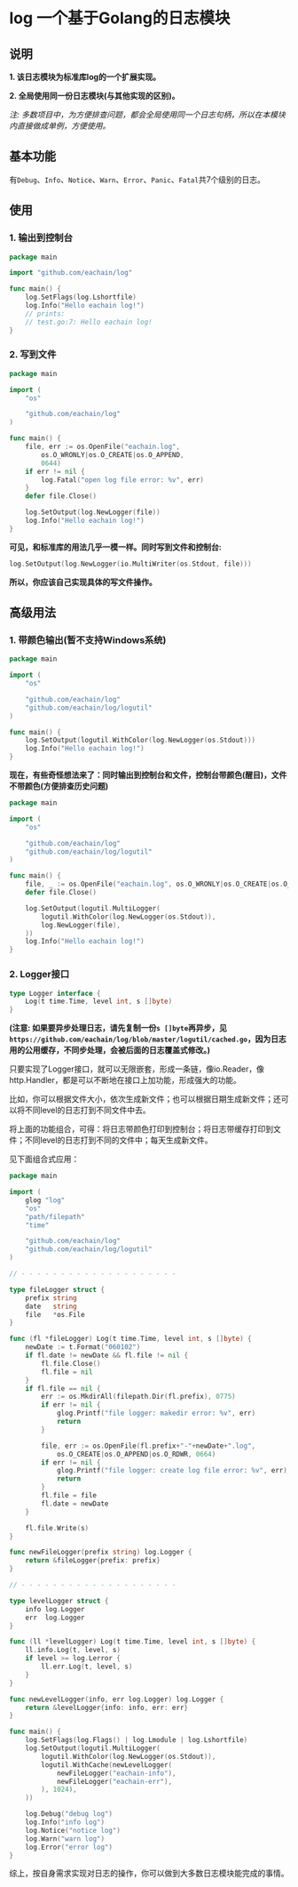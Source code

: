 # log 一个基于Golang的日志模块

## 说明

**1. 该日志模块为标准库log的一个扩展实现。**

**2. 全局使用同一份日志模块(与其他实现的区别)。**

*注: 多数项目中，为方便排查问题，都会全局使用同一个日志句柄，所以在本模块内直接做成单例，方便使用。*

## 基本功能

有`Debug`、`Info`、`Notice`、`Warn`、`Error`、`Panic`、`Fatal`共7个级别的日志。

## 使用

### 1. 输出到控制台

```go
package main

import "github.com/eachain/log"

func main() {
	log.SetFlags(log.Lshortfile)
	log.Info("Hello eachain log!")
	// prints:
	// test.go:7: Hello eachain log!
}
```

### 2. 写到文件

```go
package main

import (
	"os"

	"github.com/eachain/log"
)

func main() {
	file, err := os.OpenFile("eachain.log",
		os.O_WRONLY|os.O_CREATE|os.O_APPEND,
		0644)
	if err != nil {
		log.Fatal("open log file error: %v", err)
	}
	defer file.Close()

	log.SetOutput(log.NewLogger(file))
	log.Info("Hello eachain log!")
}
```

**可见，和标准库的用法几乎一模一样。同时写到文件和控制台:**

```go
log.SetOutput(log.NewLogger(io.MultiWriter(os.Stdout, file)))
```

**所以，你应该自己实现具体的写文件操作。**

## 高级用法

### 1. 带颜色输出(暂不支持Windows系统)

```go
package main

import (
	"os"

	"github.com/eachain/log"
	"github.com/eachain/log/logutil"
)

func main() {
	log.SetOutput(logutil.WithColor(log.NewLogger(os.Stdout)))
	log.Info("Hello eachain log!")
}
```

**现在，有些奇怪想法来了：同时输出到控制台和文件，控制台带颜色(醒目)，文件不带颜色(方便排查历史问题)**

```go
package main

import (
	"os"

	"github.com/eachain/log"
	"github.com/eachain/log/logutil"
)

func main() {
	file, _ := os.OpenFile("eachain.log", os.O_WRONLY|os.O_CREATE|os.O_APPEND, 0644)
	defer file.Close()

	log.SetOutput(logutil.MultiLogger(
		logutil.WithColor(log.NewLogger(os.Stdout)),
		log.NewLogger(file),
	))
	log.Info("Hello eachain log!")
}
```

### 2. Logger接口

```go
type Logger interface {
    Log(t time.Time, level int, s []byte)
}
```

**(注意: 如果要异步处理日志，请先复制一份`s []byte`再异步，见`https://github.com/eachain/log/blob/master/logutil/cached.go`，因为日志用的公用缓存，不同步处理，会被后面的日志覆盖式修改。)**

只要实现了Logger接口，就可以无限嵌套，形成一条链，像io.Reader，像http.Handler，都是可以不断地在接口上加功能，形成强大的功能。

比如，你可以根据文件大小，依次生成新文件；也可以根据日期生成新文件；还可以将不同level的日志打到不同文件中去。

将上面的功能组合，可得：将日志带颜色打印到控制台；将日志带缓存打印到文件；不同level的日志打到不同的文件中；每天生成新文件。

见下面组合式应用：

```go
package main

import (
	glog "log"
	"os"
	"path/filepath"
	"time"

	"github.com/eachain/log"
	"github.com/eachain/log/logutil"
)

// - - - - - - - - - - - - - - - - - - - -

type fileLogger struct {
	prefix string
	date   string
	file   *os.File
}

func (fl *fileLogger) Log(t time.Time, level int, s []byte) {
	newDate := t.Format("060102")
	if fl.date != newDate && fl.file != nil {
		fl.file.Close()
		fl.file = nil
	}
	if fl.file == nil {
		err := os.MkdirAll(filepath.Dir(fl.prefix), 0775)
		if err != nil {
			glog.Printf("file logger: makedir error: %v", err)
			return
		}

		file, err := os.OpenFile(fl.prefix+"-"+newDate+".log",
			os.O_CREATE|os.O_APPEND|os.O_RDWR, 0664)
		if err != nil {
			glog.Printf("file logger: create log file error: %v", err)
			return
		}
		fl.file = file
		fl.date = newDate
	}

	fl.file.Write(s)
}

func newFileLogger(prefix string) log.Logger {
	return &fileLogger{prefix: prefix}
}

// - - - - - - - - - - - - - - - - - - - -

type levelLogger struct {
	info log.Logger
	err  log.Logger
}

func (ll *levelLogger) Log(t time.Time, level int, s []byte) {
	ll.info.Log(t, level, s)
	if level >= log.Lerror {
		ll.err.Log(t, level, s)
	}
}

func newLevelLogger(info, err log.Logger) log.Logger {
	return &levelLogger{info: info, err: err}
}

func main() {
	log.SetFlags(log.Flags() | log.Lmodule | log.Lshortfile)
	log.SetOutput(logutil.MultiLogger(
		logutil.WithColor(log.NewLogger(os.Stdout)),
		logutil.WithCache(newLevelLogger(
			newFileLogger("eachain-info"),
			newFileLogger("eachain-err"),
		), 1024),
	))

	log.Debug("debug log")
	log.Info("info log")
	log.Notice("notice log")
	log.Warn("warn log")
	log.Error("error log")
}
```

综上，按自身需求实现对日志的操作，你可以做到大多数日志模块能完成的事情。


